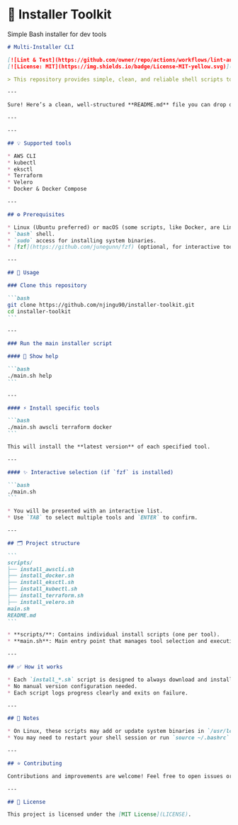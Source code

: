 #  🚀 Installer Toolkit
Simple Bash installer for dev tools
````markdown
# Multi-Installer CLI

[![Lint & Test](https://github.com/owner/repo/actions/workflows/lint-and-test.yml/badge.svg)](https://github.com/owner/repo/actions/workflows/lint-and-test.yml)  
[![License: MIT](https://img.shields.io/badge/License-MIT-yellow.svg)](LICENSE)  

> This repository provides simple, clean, and reliable shell scripts to install the **latest version** of popular developer and DevOps tools.

---

Sure! Here’s a clean, well-structured **README.md** file you can drop directly into your repo to explain how to use your installer toolkit.

---

---

## 💡 Supported tools

* AWS CLI
* kubectl
* eksctl
* Terraform
* Velero
* Docker & Docker Compose

---

## ⚙️ Prerequisites

* Linux (Ubuntu preferred) or macOS (some scripts, like Docker, are Linux-focused).
* `bash` shell.
* `sudo` access for installing system binaries.
* [fzf](https://github.com/junegunn/fzf) (optional, for interactive tool selection).

---

## 🚀 Usage

### Clone this repository

```bash
git clone https://github.com/njingu90/installer-toolkit.git
cd installer-toolkit
```

---

### Run the main installer script

#### 📄 Show help

```bash
./main.sh help
```

---

#### ⚡ Install specific tools

```bash
./main.sh awscli terraform docker
```

This will install the **latest version** of each specified tool.

---

#### ✨ Interactive selection (if `fzf` is installed)

```bash
./main.sh
```

* You will be presented with an interactive list.
* Use `TAB` to select multiple tools and `ENTER` to confirm.

---

## 🗂️ Project structure

```
scripts/
├── install_awscli.sh
├── install_docker.sh
├── install_eksctl.sh
├── install_kubectl.sh
├── install_terraform.sh
├── install_velero.sh
main.sh
README.md
```

* **scripts/**: Contains individual install scripts (one per tool).
* **main.sh**: Main entry point that manages tool selection and execution.

---

## ✅ How it works

* Each `install_*.sh` script is designed to always download and install the **latest** official release for its tool.
* No manual version configuration needed.
* Each script logs progress clearly and exits on failure.

---

## 💬 Notes

* On Linux, these scripts may add or update system binaries in `/usr/local/bin`, so `sudo` is required.
* You may need to restart your shell session or run `source ~/.bashrc` after installing certain tools.

---

## ⭐ Contributing

Contributions and improvements are welcome! Feel free to open issues or PRs.

---

## 📄 License

This project is licensed under the [MIT License](LICENSE).

